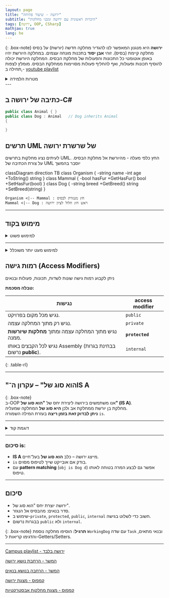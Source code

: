```yaml
---
layout: page
title: "ירושה - שיעור פתיחה"
subtitle: "היכרות ראשונית עם ירושה ומבני מחלקות"
tags: [ירושה, OOP, CSharp]
mathjax: true
lang: he
---
```


{: .box-note}
**ירושה** היא מנגנון המאפשר לנו להגדיר מחלקה חדשה (יורשת) על בסיס מחלקה קיימת (בסיס). זוהי **אבן יסוד** בתכנות מונחה עצמים. במחלקה היורשת יהיו באופן אוטומטי כל התכונות והפעולות של מחלקת הבסיס. המחלקה היורשת יכולה להוסיף תכונות ופעולות, ואף להחליף פעולות מסויימות ממחלקת הבסיס. מומלץ לצפות ,תחילה ב- [youtube playlist](https://www.youtube.com/playlist?list=PLnVUJu2KuoA0CpYg4ga45Q0C5dGaSEYPH)



<details markdown="1"><summary>מטרות הלמידה</summary>

## מטרות הלמידה

בסיום פרק זה תוכלו:
- להבין את המושג "ירושה" בתכנות מונחה עצמים
- לסרטט היררכיות של ירושה והכלה בין מחלקות
- להבין ולממש את עקרון "הוא סוג של" (IS-A)
- לקרוא, לממש, ולצייר דיאגרמות UML

</details>
---


## כתיבה של ירושה ב-C#

```csharp
public class Animal { }
public class Dog : Animal   // Dog inherits Animal
{

}
```





## תרשים UML של שרשרת ירושה

לעיתים נציג מחלקות בתרשים UML. החץ כלפי מעלה - מהיורשת אל מחלקת הבסיס. על צורת הכתיבה של UML יוסבר בהמשך

<div class="mermaid" style="direction:ltr">
classDiagram
    direction TB
    class Organism {
      -string name
      -int age
      +ToString() string
    }
    class Mammal {
      -bool hasFur
      +GetHasFur() bool
      +SetHasFur(bool)
    }
    class Dog {
      -string breed
      +GetBreed() string
      +SetBreed(string)
    }

    Organism <|-- Mammal : חץ מנגזרת לבסיס
    Mammal <|-- Dog : ראש חץ חלול לציון ירושה


</div>



---

## מימוש בקוד

<details markdown=1><summary>למימוש פשוט</summary>

```csharp
public class Organism
{
    private string name;
    private int age;

    public Organism(string name, int age)
    {
        this.name = name;
        this.age = age;
    }

    public override string ToString() => $"{name}, age {age}";
}

public class Mammal : Organism
{
    private bool hasFur;

    public Mammal(string name, int age, bool hasFur) : base(name, age)
    {
        this.hasFur = hasFur;
    }

    public bool GetHasFur() => hasFur; 
    public void SetHasFur(bool hasFur) => this.hasFur = hasFur; 
}

public class Dog : Mammal
{
    private string breed;

    public Dog(string name, int age, string breed)
        : base(name, age, true)
    {
        this.breed = breed;
    }

    public string GetBreed() => breed; 
    public void SetBreed(string breed) => this.breed = breed; 
}
```


<div class="box-success" markdown=1>

**סדר פעולות ביצירת עצם ממחלקה יורשת:**
- אם לא מצוין `(...)base` בבנאי של מחלקה יורשת, ייקרא אוטומטית **בנאי ברירת מחדל** של מחלקת הבסיס (**אם קיים**).  
- סדר היצירה של אובייקט יורש הוא: קודם בנאי הבסיס, אחריו בנאי המחלקה הנגזרת.
</div>

---

## שימוש: הדגמה עם מערך עצמים

```csharp
Dog[] kennel = new Dog[]
{
    new Dog("Rex", 5, "Labrador"),
    new Dog("Luna", 2, "Husky"),
    new Dog("Milo", 3, "Beagle")
};

for (int i = 0; i < kennel.Length; i++)
{
    Console.WriteLine(
        $"{i}: {kennel[i]}, breed {kennel[i].GetBreed()}");
}
```

</details>




---


<details markdown=1><summary>למימוש מעט יותר משוכלל</summary>

<div class="mermaid" style="direction:ltr;">
classDiagram
    direction TB
    class Organism {
      -static int counter
      -readonly int id
      -string name
      -int age
      +GetId() int
      +ToString() string
    }
    class Mammal {
      -bool hasFur
      +GetHasFur() bool
      +SetHasFur(bool)
      +ToString() string
    }
    class Dog {
      -string breed
      +GetBreed() string
      +SetBreed(string)
      +ToString() string
    }

    Organism <|-- Mammal
    Mammal <|-- Dog
</div>

בגרסה זו השינויים הבאים:
1. שימוש במשתנה סטטי ליצירת מונה של מופעים והקצאת id לכל עצם
1. למחלקות השונות הוגדר `()override string ToString` שמחזיר יצוג של העצם
1. בכל `ToString` נוספה קריאה לאותה הפעולה במחלקת הבסיס. כך שכל מחלקה מטפלת ומוסיפה רק את **המידע שלה**


```cs
public class Organism
{
    private static int counter = 0;   // counts instances
    private readonly int id;          // assigned unique id
    private string name;
    private int age;

    public Organism(string name, int age)
    {
        this.id = counter++;
        this.name = name;
        this.age = age;
    }

    public string GetName() { return name; }
    public void SetName(string name) { this.name = name; }
    public int GetAge() { return age; }
    public void SetAge(int age) { this.age = age; }
    public int GetId() => id;
    public override string ToString() => $"{id}: {name}, age {age}";
}

public class Mammal : Organism
{
    private bool hasFur;

    public Mammal(string name, int age, bool hasFur) : base(name, age)
    {
        this.hasFur = hasFur;
    }

    public bool GetHasFur() => hasFur;
    public void SetHasFur(bool hasFur) => this.hasFur = hasFur;
}

public class Dog : Mammal
{
    private string breed;

    public Dog(string name, int age, string breed)
        : base(name, age, true)
    {
        this.breed = breed;
    }

    public string GetBreed() => breed;
    public void SetBreed(string value) => breed = value;
    public override string ToString() =>
        base.ToString() + $", breed {breed}";
}

// Example usage
class Program
{
    static void Main()
    {
        Dog[] kennel = new Dog[]
        {
            new Dog("Rex", 5, "Labrador"),
            new Dog("Luna", 2, "Husky"),
            new Dog("Milo", 3, "Beagle")
        };

        foreach (var dog in kennel)
            Console.WriteLine(dog);

    }
}
```

פלט
```
0: Rex, age 5, breed Labrador
1: Luna, age 2, breed Husky
2: Milo, age 3, breed Beagle
```
</details>




## רמות גישה (Access Modifiers)
ניתן לקבוע רמות גישה שונות לשדות, תכונות, פעולות ובנאים

**טבלה מסכמת:**

| נגישות       | access modifier                                                      |
|-------------|------------------------------------------------------------------------|
|נגיש מכל מקום בפרויקט.                                                 | `public`    | 
| נגיש רק מתוך המחלקה עצמה.                                              |`private`   | 
|  נגיש מתוך המחלקה עצמה ומתוך **מחלקות שיורשות** ממנה.                       |**`protected`** |
|  נגיש לכל הקבצים באותו Assembly (בבחינת בגרות נרשום **public**). |`internal`  |
{: .table-rl}

---




## "הוא סוג של" – עקרון ה־IS A  

{: .box-note}  
ב-OOP אנו משתמשים בירושה ליצירת יחס של **"הוא סוג של" (IS A)**.  
מחלקת בן יורשת ממחלקת אב ולכן **היא סוג של** המחלקה שמעליה.  
**ניתן לבדוק זאת בזמן ריצה** בעזרת המילה השמורה `is`.

---

<details markdown=1><summary>דוגמת קוד</summary>

```csharp
public class Animal { }
public class Dog : Animal 
{
    public void Bark() => Console.WriteLine("Woof!");
}

class Program
{
    static void Main()
    {
        Animal a1 = new Dog();
        Animal a2 = new Animal();

        if (a1 is Dog d)  // pattern matching
            d.Bark();   // a1 הוא סוג של Dog → Woof!
        if (a2 is Dog) 
            Console.WriteLine("a2 הוא כלב"); 
        else 
            Console.WriteLine("a2 אינו כלב");
    }
}
```
</details>

---

### סיכום is:

* **IS A** מייצג ירושה – כלב **הוא סוג של** בעל־חיים.
* `is` בודק אם אובייקט שייך לטיפוס מסוים.
* עם **pattern matching** (`obj is Dog d`) אפשר גם לבצע המרה בטוחה לאותו טיפוס.






---

## סיכום

* ירושה יוצרת יחס "הוא סוג של".
* סדר בנאים: מהבסיס אל הנגזר.
* שימוש ב-`private`, `protected`, `public`, `internal` חשוב כדי לשלוט בגישה.
* בבגרות נרשום `public` ולא `internal`.

{: .box-note}
**תרגיל:** הוסיפו מחלקה נוספת `WorkingDog` עם שדה `Task` ובנאי מתאים, והדגימו קריאות ל-Getters/Setters.



---

[Campus playlist - ירושה בלבד](https://www.youtube.com/playlist?list=PLnVUJu2KuoA0CpYg4ga45Q0C5dGaSEYPH)

[המשך - הרחבת נושא ירושה](/oop/01inheritc)

[המשך - הרחבה בנושא בנאים](/oop/01inheritdconstructors)

[קמפוס - מצגת ירושה](https://lomdot.education.gov.il/Qualitest/CSA11B-inherit/index.html)

[קמפוס - מצגת מחלקות אבסטרקטיות](https://lomdot.education.gov.il/Qualitest/CSA11C-abstract/index.html)